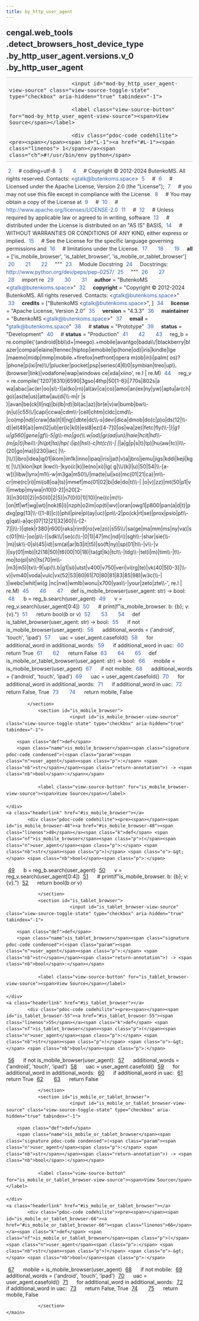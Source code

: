 ```yaml
---
title: by_http_user_agent
---
```


<div>
    <main class="pdoc">
            <section class="module-info">
                    <h1 class="modulename">
cengal<wbr>.web_tools<wbr>.detect_browsers_host_device_type<wbr>.by_http_user_agent<wbr>.versions<wbr>.v_0<wbr>.by_http_user_agent    </h1>

                
                        <input id="mod-by_http_user_agent-view-source" class="view-source-toggle-state" type="checkbox" aria-hidden="true" tabindex="-1">

                        <label class="view-source-button" for="mod-by_http_user_agent-view-source"><span>View Source</span></label>

                        <div class="pdoc-code codehilite"><pre><span></span><span id="L-1"><a href="#L-1"><span class="linenos"> 1</span></a><span class="ch">#!/usr/bin/env python</span>
</span><span id="L-2"><a href="#L-2"><span class="linenos"> 2</span></a><span class="c1"># coding=utf-8</span>
</span><span id="L-3"><a href="#L-3"><span class="linenos"> 3</span></a>
</span><span id="L-4"><a href="#L-4"><span class="linenos"> 4</span></a><span class="c1"># Copyright © 2012-2024 ButenkoMS. All rights reserved. Contacts: &lt;gtalk@butenkoms.space&gt;</span>
</span><span id="L-5"><a href="#L-5"><span class="linenos"> 5</span></a><span class="c1"># </span>
</span><span id="L-6"><a href="#L-6"><span class="linenos"> 6</span></a><span class="c1"># Licensed under the Apache License, Version 2.0 (the &quot;License&quot;);</span>
</span><span id="L-7"><a href="#L-7"><span class="linenos"> 7</span></a><span class="c1"># you may not use this file except in compliance with the License.</span>
</span><span id="L-8"><a href="#L-8"><span class="linenos"> 8</span></a><span class="c1"># You may obtain a copy of the License at</span>
</span><span id="L-9"><a href="#L-9"><span class="linenos"> 9</span></a><span class="c1"># </span>
</span><span id="L-10"><a href="#L-10"><span class="linenos">10</span></a><span class="c1">#     http://www.apache.org/licenses/LICENSE-2.0</span>
</span><span id="L-11"><a href="#L-11"><span class="linenos">11</span></a><span class="c1"># </span>
</span><span id="L-12"><a href="#L-12"><span class="linenos">12</span></a><span class="c1"># Unless required by applicable law or agreed to in writing, software</span>
</span><span id="L-13"><a href="#L-13"><span class="linenos">13</span></a><span class="c1"># distributed under the License is distributed on an &quot;AS IS&quot; BASIS,</span>
</span><span id="L-14"><a href="#L-14"><span class="linenos">14</span></a><span class="c1"># WITHOUT WARRANTIES OR CONDITIONS OF ANY KIND, either express or implied.</span>
</span><span id="L-15"><a href="#L-15"><span class="linenos">15</span></a><span class="c1"># See the License for the specific language governing permissions and</span>
</span><span id="L-16"><a href="#L-16"><span class="linenos">16</span></a><span class="c1"># limitations under the License.</span>
</span><span id="L-17"><a href="#L-17"><span class="linenos">17</span></a>
</span><span id="L-18"><a href="#L-18"><span class="linenos">18</span></a>
</span><span id="L-19"><a href="#L-19"><span class="linenos">19</span></a><span class="n">__all__</span> <span class="o">=</span> <span class="p">[</span><span class="s1">&#39;is_mobile_browser&#39;</span><span class="p">,</span> <span class="s1">&#39;is_tablet_browser&#39;</span><span class="p">,</span> <span class="s1">&#39;is_mobile_or_tablet_browser&#39;</span><span class="p">]</span>
</span><span id="L-20"><a href="#L-20"><span class="linenos">20</span></a>
</span><span id="L-21"><a href="#L-21"><span class="linenos">21</span></a>
</span><span id="L-22"><a href="#L-22"><span class="linenos">22</span></a><span class="sd">&quot;&quot;&quot;</span>
</span><span id="L-23"><a href="#L-23"><span class="linenos">23</span></a><span class="sd">Module Docstring</span>
</span><span id="L-24"><a href="#L-24"><span class="linenos">24</span></a><span class="sd">Docstrings: http://www.python.org/dev/peps/pep-0257/</span>
</span><span id="L-25"><a href="#L-25"><span class="linenos">25</span></a><span class="sd">&quot;&quot;&quot;</span>
</span><span id="L-26"><a href="#L-26"><span class="linenos">26</span></a>
</span><span id="L-27"><a href="#L-27"><span class="linenos">27</span></a>
</span><span id="L-28"><a href="#L-28"><span class="linenos">28</span></a><span class="kn">import</span> <span class="nn">re</span>
</span><span id="L-29"><a href="#L-29"><span class="linenos">29</span></a>
</span><span id="L-30"><a href="#L-30"><span class="linenos">30</span></a>
</span><span id="L-31"><a href="#L-31"><span class="linenos">31</span></a><span class="n">__author__</span> <span class="o">=</span> <span class="s2">&quot;ButenkoMS &lt;gtalk@butenkoms.space&gt;&quot;</span>
</span><span id="L-32"><a href="#L-32"><span class="linenos">32</span></a><span class="n">__copyright__</span> <span class="o">=</span> <span class="s2">&quot;Copyright © 2012-2024 ButenkoMS. All rights reserved. Contacts: &lt;gtalk@butenkoms.space&gt;&quot;</span>
</span><span id="L-33"><a href="#L-33"><span class="linenos">33</span></a><span class="n">__credits__</span> <span class="o">=</span> <span class="p">[</span><span class="s2">&quot;ButenkoMS &lt;gtalk@butenkoms.space&gt;&quot;</span><span class="p">,</span> <span class="p">]</span>
</span><span id="L-34"><a href="#L-34"><span class="linenos">34</span></a><span class="n">__license__</span> <span class="o">=</span> <span class="s2">&quot;Apache License, Version 2.0&quot;</span>
</span><span id="L-35"><a href="#L-35"><span class="linenos">35</span></a><span class="n">__version__</span> <span class="o">=</span> <span class="s2">&quot;4.3.3&quot;</span>
</span><span id="L-36"><a href="#L-36"><span class="linenos">36</span></a><span class="n">__maintainer__</span> <span class="o">=</span> <span class="s2">&quot;ButenkoMS &lt;gtalk@butenkoms.space&gt;&quot;</span>
</span><span id="L-37"><a href="#L-37"><span class="linenos">37</span></a><span class="n">__email__</span> <span class="o">=</span> <span class="s2">&quot;gtalk@butenkoms.space&quot;</span>
</span><span id="L-38"><a href="#L-38"><span class="linenos">38</span></a><span class="c1"># __status__ = &quot;Prototype&quot;</span>
</span><span id="L-39"><a href="#L-39"><span class="linenos">39</span></a><span class="n">__status__</span> <span class="o">=</span> <span class="s2">&quot;Development&quot;</span>
</span><span id="L-40"><a href="#L-40"><span class="linenos">40</span></a><span class="c1"># __status__ = &quot;Production&quot;</span>
</span><span id="L-41"><a href="#L-41"><span class="linenos">41</span></a>
</span><span id="L-42"><a href="#L-42"><span class="linenos">42</span></a>
</span><span id="L-43"><a href="#L-43"><span class="linenos">43</span></a><span class="n">reg_b</span> <span class="o">=</span> <span class="n">re</span><span class="o">.</span><span class="n">compile</span><span class="p">(</span><span class="s1">&#39;(android|bb</span><span class="se">\\\\</span><span class="s1">d+|meego).+mobile|avantgo|bada</span><span class="se">\\\\</span><span class="s1">/|blackberry|blazer|compal|elaine|fennec|hiptop|iemobile|ip(hone|od)|iris|kindle|lge |maemo|midp|mmp|mobile.+firefox|netfront|opera m(ob|in)i|palm( os)?|phone|p(ixi|re)</span><span class="se">\\\\</span><span class="s1">/|plucker|pocket|psp|series(4|6)0|symbian|treo|up</span><span class="se">\\\\</span><span class="s1">.(browser|link)|vodafone|wap|windows ce|xda|xiino&#39;</span><span class="p">,</span> <span class="n">re</span><span class="o">.</span><span class="n">I</span> <span class="o">|</span> <span class="n">re</span><span class="o">.</span><span class="n">M</span><span class="p">)</span>
</span><span id="L-44"><a href="#L-44"><span class="linenos">44</span></a><span class="n">reg_v</span> <span class="o">=</span> <span class="n">re</span><span class="o">.</span><span class="n">compile</span><span class="p">(</span><span class="s1">&#39;1207|6310|6590|3gso|4thp|50[1-6]i|770s|802s|a wa|abac|ac(er|oo|s</span><span class="se">\\\\</span><span class="s1">-)|ai(ko|rn)|al(av|ca|co)|amoi|an(ex|ny|yw)|aptu|ar(ch|go)|as(te|us)|attw|au(di|</span><span class="se">\\\\</span><span class="s1">-m|r |s )|avan|be(ck|ll|nq)|bi(lb|rd)|bl(ac|az)|br(e|v)w|bumb|bw</span><span class="se">\\\\</span><span class="s1">-(n|u)|c55</span><span class="se">\\\\</span><span class="s1">/|capi|ccwa|cdm</span><span class="se">\\\\</span><span class="s1">-|cell|chtm|cldc|cmd</span><span class="se">\\\\</span><span class="s1">-|co(mp|nd)|craw|da(it|ll|ng)|dbte|dc</span><span class="se">\\\\</span><span class="s1">-s|devi|dica|dmob|do(c|p)o|ds(12|</span><span class="se">\\\\</span><span class="s1">-d)|el(49|ai)|em(l2|ul)|er(ic|k0)|esl8|ez([4-7]0|os|wa|ze)|fetc|fly(</span><span class="se">\\\\</span><span class="s1">-|_)|g1 u|g560|gene|gf</span><span class="se">\\\\</span><span class="s1">-5|g</span><span class="se">\\\\</span><span class="s1">-mo|go(</span><span class="se">\\\\</span><span class="s1">.w|od)|gr(ad|un)|haie|hcit|hd</span><span class="se">\\\\</span><span class="s1">-(m|p|t)|hei</span><span class="se">\\\\</span><span class="s1">-|hi(pt|ta)|hp( i|ip)|hs</span><span class="se">\\\\</span><span class="s1">-c|ht(c(</span><span class="se">\\\\</span><span class="s1">-| |_|a|g|p|s|t)|tp)|hu(aw|tc)|i</span><span class="se">\\\\</span><span class="s1">-(20|go|ma)|i230|iac( |</span><span class="se">\\\\</span><span class="s1">-|</span><span class="se">\\\\</span><span class="s1">/)|ibro|idea|ig01|ikom|im1k|inno|ipaq|iris|ja(t|v)a|jbro|jemu|jigs|kddi|keji|kgt( |</span><span class="se">\\\\</span><span class="s1">/)|klon|kpt |kwc</span><span class="se">\\\\</span><span class="s1">-|kyo(c|k)|le(no|xi)|lg( g|</span><span class="se">\\\\</span><span class="s1">/(k|l|u)|50|54|</span><span class="se">\\\\</span><span class="s1">-[a-w])|libw|lynx|m1</span><span class="se">\\\\</span><span class="s1">-w|m3ga|m50</span><span class="se">\\\\</span><span class="s1">/|ma(te|ui|xo)|mc(01|21|ca)|m</span><span class="se">\\\\</span><span class="s1">-cr|me(rc|ri)|mi(o8|oa|ts)|mmef|mo(01|02|bi|de|do|t(</span><span class="se">\\\\</span><span class="s1">-| |o|v)|zz)|mt(50|p1|v )|mwbp|mywa|n10[0-2]|n20[2-3]|n30(0|2)|n50(0|2|5)|n7(0(0|1)|10)|ne((c|m)</span><span class="se">\\\\</span><span class="s1">-|on|tf|wf|wg|wt)|nok(6|i)|nzph|o2im|op(ti|wv)|oran|owg1|p800|pan(a|d|t)|pdxg|pg(13|</span><span class="se">\\\\</span><span class="s1">-([1-8]|c))|phil|pire|pl(ay|uc)|pn</span><span class="se">\\\\</span><span class="s1">-2|po(ck|rt|se)|prox|psio|pt</span><span class="se">\\\\</span><span class="s1">-g|qa</span><span class="se">\\\\</span><span class="s1">-a|qc(07|12|21|32|60|</span><span class="se">\\\\</span><span class="s1">-[2-7]|i</span><span class="se">\\\\</span><span class="s1">-)|qtek|r380|r600|raks|rim9|ro(ve|zo)|s55</span><span class="se">\\\\</span><span class="s1">/|sa(ge|ma|mm|ms|ny|va)|sc(01|h</span><span class="se">\\\\</span><span class="s1">-|oo|p</span><span class="se">\\\\</span><span class="s1">-)|sdk</span><span class="se">\\\\</span><span class="s1">/|se(c(</span><span class="se">\\\\</span><span class="s1">-|0|1)|47|mc|nd|ri)|sgh</span><span class="se">\\\\</span><span class="s1">-|shar|sie(</span><span class="se">\\\\</span><span class="s1">-|m)|sk</span><span class="se">\\\\</span><span class="s1">-0|sl(45|id)|sm(al|ar|b3|it|t5)|so(ft|ny)|sp(01|h</span><span class="se">\\\\</span><span class="s1">-|v</span><span class="se">\\\\</span><span class="s1">-|v )|sy(01|mb)|t2(18|50)|t6(00|10|18)|ta(gt|lk)|tcl</span><span class="se">\\\\</span><span class="s1">-|tdg</span><span class="se">\\\\</span><span class="s1">-|tel(i|m)|tim</span><span class="se">\\\\</span><span class="s1">-|t</span><span class="se">\\\\</span><span class="s1">-mo|to(pl|sh)|ts(70|m</span><span class="se">\\\\</span><span class="s1">-|m3|m5)|tx</span><span class="se">\\\\</span><span class="s1">-9|up(</span><span class="se">\\\\</span><span class="s1">.b|g1|si)|utst|v400|v750|veri|vi(rg|te)|vk(40|5[0-3]|</span><span class="se">\\\\</span><span class="s1">-v)|vm40|voda|vulc|vx(52|53|60|61|70|80|81|83|85|98)|w3c(</span><span class="se">\\\\</span><span class="s1">-| )|webc|whit|wi(g |nc|nw)|wmlb|wonu|x700|yas</span><span class="se">\\\\</span><span class="s1">-|your|zeto|zte</span><span class="se">\\\\</span><span class="s1">-&#39;</span><span class="p">,</span> <span class="n">re</span><span class="o">.</span><span class="n">I</span> <span class="o">|</span> <span class="n">re</span><span class="o">.</span><span class="n">M</span><span class="p">)</span>
</span><span id="L-45"><a href="#L-45"><span class="linenos">45</span></a>
</span><span id="L-46"><a href="#L-46"><span class="linenos">46</span></a>
</span><span id="L-47"><a href="#L-47"><span class="linenos">47</span></a><span class="k">def</span> <span class="nf">is_mobile_browser</span><span class="p">(</span><span class="n">user_agent</span><span class="p">:</span> <span class="nb">str</span><span class="p">)</span> <span class="o">-&gt;</span> <span class="nb">bool</span><span class="p">:</span>
</span><span id="L-48"><a href="#L-48"><span class="linenos">48</span></a>    <span class="n">b</span> <span class="o">=</span> <span class="n">reg_b</span><span class="o">.</span><span class="n">search</span><span class="p">(</span><span class="n">user_agent</span><span class="p">)</span>
</span><span id="L-49"><a href="#L-49"><span class="linenos">49</span></a>    <span class="n">v</span> <span class="o">=</span> <span class="n">reg_v</span><span class="o">.</span><span class="n">search</span><span class="p">(</span><span class="n">user_agent</span><span class="p">[</span><span class="mi">0</span><span class="p">:</span><span class="mi">4</span><span class="p">])</span>
</span><span id="L-50"><a href="#L-50"><span class="linenos">50</span></a>    <span class="c1"># print(f&quot;is_mobile_browser. b: {b}; v: {v}.&quot;)</span>
</span><span id="L-51"><a href="#L-51"><span class="linenos">51</span></a>    <span class="k">return</span> <span class="nb">bool</span><span class="p">(</span><span class="n">b</span> <span class="ow">or</span> <span class="n">v</span><span class="p">)</span>
</span><span id="L-52"><a href="#L-52"><span class="linenos">52</span></a>
</span><span id="L-53"><a href="#L-53"><span class="linenos">53</span></a>
</span><span id="L-54"><a href="#L-54"><span class="linenos">54</span></a><span class="k">def</span> <span class="nf">is_tablet_browser</span><span class="p">(</span><span class="n">user_agent</span><span class="p">:</span> <span class="nb">str</span><span class="p">)</span> <span class="o">-&gt;</span> <span class="nb">bool</span><span class="p">:</span>
</span><span id="L-55"><a href="#L-55"><span class="linenos">55</span></a>    <span class="k">if</span> <span class="ow">not</span> <span class="n">is_mobile_browser</span><span class="p">(</span><span class="n">user_agent</span><span class="p">):</span>
</span><span id="L-56"><a href="#L-56"><span class="linenos">56</span></a>        <span class="n">additional_words</span> <span class="o">=</span> <span class="p">(</span><span class="s1">&#39;android&#39;</span><span class="p">,</span> <span class="s1">&#39;touch&#39;</span><span class="p">,</span> <span class="s1">&#39;ipad&#39;</span><span class="p">)</span>
</span><span id="L-57"><a href="#L-57"><span class="linenos">57</span></a>        <span class="n">uac</span> <span class="o">=</span> <span class="n">user_agent</span><span class="o">.</span><span class="n">casefold</span><span class="p">()</span>
</span><span id="L-58"><a href="#L-58"><span class="linenos">58</span></a>        <span class="k">for</span> <span class="n">additional_word</span> <span class="ow">in</span> <span class="n">additional_words</span><span class="p">:</span>
</span><span id="L-59"><a href="#L-59"><span class="linenos">59</span></a>            <span class="k">if</span> <span class="n">additional_word</span> <span class="ow">in</span> <span class="n">uac</span><span class="p">:</span>
</span><span id="L-60"><a href="#L-60"><span class="linenos">60</span></a>                <span class="k">return</span> <span class="kc">True</span>
</span><span id="L-61"><a href="#L-61"><span class="linenos">61</span></a>
</span><span id="L-62"><a href="#L-62"><span class="linenos">62</span></a>    <span class="k">return</span> <span class="kc">False</span>
</span><span id="L-63"><a href="#L-63"><span class="linenos">63</span></a>
</span><span id="L-64"><a href="#L-64"><span class="linenos">64</span></a>
</span><span id="L-65"><a href="#L-65"><span class="linenos">65</span></a><span class="k">def</span> <span class="nf">is_mobile_or_tablet_browser</span><span class="p">(</span><span class="n">user_agent</span><span class="p">:</span> <span class="nb">str</span><span class="p">)</span> <span class="o">-&gt;</span> <span class="nb">bool</span><span class="p">:</span>
</span><span id="L-66"><a href="#L-66"><span class="linenos">66</span></a>    <span class="n">mobile</span> <span class="o">=</span> <span class="n">is_mobile_browser</span><span class="p">(</span><span class="n">user_agent</span><span class="p">)</span>
</span><span id="L-67"><a href="#L-67"><span class="linenos">67</span></a>    <span class="k">if</span> <span class="ow">not</span> <span class="n">mobile</span><span class="p">:</span>
</span><span id="L-68"><a href="#L-68"><span class="linenos">68</span></a>        <span class="n">additional_words</span> <span class="o">=</span> <span class="p">(</span><span class="s1">&#39;android&#39;</span><span class="p">,</span> <span class="s1">&#39;touch&#39;</span><span class="p">,</span> <span class="s1">&#39;ipad&#39;</span><span class="p">)</span>
</span><span id="L-69"><a href="#L-69"><span class="linenos">69</span></a>        <span class="n">uac</span> <span class="o">=</span> <span class="n">user_agent</span><span class="o">.</span><span class="n">casefold</span><span class="p">()</span>
</span><span id="L-70"><a href="#L-70"><span class="linenos">70</span></a>        <span class="k">for</span> <span class="n">additional_word</span> <span class="ow">in</span> <span class="n">additional_words</span><span class="p">:</span>
</span><span id="L-71"><a href="#L-71"><span class="linenos">71</span></a>            <span class="k">if</span> <span class="n">additional_word</span> <span class="ow">in</span> <span class="n">uac</span><span class="p">:</span>
</span><span id="L-72"><a href="#L-72"><span class="linenos">72</span></a>                <span class="k">return</span> <span class="kc">False</span><span class="p">,</span> <span class="kc">True</span>
</span><span id="L-73"><a href="#L-73"><span class="linenos">73</span></a>
</span><span id="L-74"><a href="#L-74"><span class="linenos">74</span></a>    <span class="k">return</span> <span class="n">mobile</span><span class="p">,</span> <span class="kc">False</span>
</span></pre></div>


            </section>
                <section id="is_mobile_browser">
                            <input id="is_mobile_browser-view-source" class="view-source-toggle-state" type="checkbox" aria-hidden="true" tabindex="-1">
<div class="attr function">
            
        <span class="def">def</span>
        <span class="name">is_mobile_browser</span><span class="signature pdoc-code condensed">(<span class="param"><span class="n">user_agent</span><span class="p">:</span> <span class="nb">str</span></span><span class="return-annotation">) -> <span class="nb">bool</span>:</span></span>

                <label class="view-source-button" for="is_mobile_browser-view-source"><span>View Source</span></label>

    </div>
    <a class="headerlink" href="#is_mobile_browser"></a>
            <div class="pdoc-code codehilite"><pre><span></span><span id="is_mobile_browser-48"><a href="#is_mobile_browser-48"><span class="linenos">48</span></a><span class="k">def</span> <span class="nf">is_mobile_browser</span><span class="p">(</span><span class="n">user_agent</span><span class="p">:</span> <span class="nb">str</span><span class="p">)</span> <span class="o">-&gt;</span> <span class="nb">bool</span><span class="p">:</span>
</span><span id="is_mobile_browser-49"><a href="#is_mobile_browser-49"><span class="linenos">49</span></a>    <span class="n">b</span> <span class="o">=</span> <span class="n">reg_b</span><span class="o">.</span><span class="n">search</span><span class="p">(</span><span class="n">user_agent</span><span class="p">)</span>
</span><span id="is_mobile_browser-50"><a href="#is_mobile_browser-50"><span class="linenos">50</span></a>    <span class="n">v</span> <span class="o">=</span> <span class="n">reg_v</span><span class="o">.</span><span class="n">search</span><span class="p">(</span><span class="n">user_agent</span><span class="p">[</span><span class="mi">0</span><span class="p">:</span><span class="mi">4</span><span class="p">])</span>
</span><span id="is_mobile_browser-51"><a href="#is_mobile_browser-51"><span class="linenos">51</span></a>    <span class="c1"># print(f&quot;is_mobile_browser. b: {b}; v: {v}.&quot;)</span>
</span><span id="is_mobile_browser-52"><a href="#is_mobile_browser-52"><span class="linenos">52</span></a>    <span class="k">return</span> <span class="nb">bool</span><span class="p">(</span><span class="n">b</span> <span class="ow">or</span> <span class="n">v</span><span class="p">)</span>
</span></pre></div>


    

                </section>
                <section id="is_tablet_browser">
                            <input id="is_tablet_browser-view-source" class="view-source-toggle-state" type="checkbox" aria-hidden="true" tabindex="-1">
<div class="attr function">
            
        <span class="def">def</span>
        <span class="name">is_tablet_browser</span><span class="signature pdoc-code condensed">(<span class="param"><span class="n">user_agent</span><span class="p">:</span> <span class="nb">str</span></span><span class="return-annotation">) -> <span class="nb">bool</span>:</span></span>

                <label class="view-source-button" for="is_tablet_browser-view-source"><span>View Source</span></label>

    </div>
    <a class="headerlink" href="#is_tablet_browser"></a>
            <div class="pdoc-code codehilite"><pre><span></span><span id="is_tablet_browser-55"><a href="#is_tablet_browser-55"><span class="linenos">55</span></a><span class="k">def</span> <span class="nf">is_tablet_browser</span><span class="p">(</span><span class="n">user_agent</span><span class="p">:</span> <span class="nb">str</span><span class="p">)</span> <span class="o">-&gt;</span> <span class="nb">bool</span><span class="p">:</span>
</span><span id="is_tablet_browser-56"><a href="#is_tablet_browser-56"><span class="linenos">56</span></a>    <span class="k">if</span> <span class="ow">not</span> <span class="n">is_mobile_browser</span><span class="p">(</span><span class="n">user_agent</span><span class="p">):</span>
</span><span id="is_tablet_browser-57"><a href="#is_tablet_browser-57"><span class="linenos">57</span></a>        <span class="n">additional_words</span> <span class="o">=</span> <span class="p">(</span><span class="s1">&#39;android&#39;</span><span class="p">,</span> <span class="s1">&#39;touch&#39;</span><span class="p">,</span> <span class="s1">&#39;ipad&#39;</span><span class="p">)</span>
</span><span id="is_tablet_browser-58"><a href="#is_tablet_browser-58"><span class="linenos">58</span></a>        <span class="n">uac</span> <span class="o">=</span> <span class="n">user_agent</span><span class="o">.</span><span class="n">casefold</span><span class="p">()</span>
</span><span id="is_tablet_browser-59"><a href="#is_tablet_browser-59"><span class="linenos">59</span></a>        <span class="k">for</span> <span class="n">additional_word</span> <span class="ow">in</span> <span class="n">additional_words</span><span class="p">:</span>
</span><span id="is_tablet_browser-60"><a href="#is_tablet_browser-60"><span class="linenos">60</span></a>            <span class="k">if</span> <span class="n">additional_word</span> <span class="ow">in</span> <span class="n">uac</span><span class="p">:</span>
</span><span id="is_tablet_browser-61"><a href="#is_tablet_browser-61"><span class="linenos">61</span></a>                <span class="k">return</span> <span class="kc">True</span>
</span><span id="is_tablet_browser-62"><a href="#is_tablet_browser-62"><span class="linenos">62</span></a>
</span><span id="is_tablet_browser-63"><a href="#is_tablet_browser-63"><span class="linenos">63</span></a>    <span class="k">return</span> <span class="kc">False</span>
</span></pre></div>


    

                </section>
                <section id="is_mobile_or_tablet_browser">
                            <input id="is_mobile_or_tablet_browser-view-source" class="view-source-toggle-state" type="checkbox" aria-hidden="true" tabindex="-1">
<div class="attr function">
            
        <span class="def">def</span>
        <span class="name">is_mobile_or_tablet_browser</span><span class="signature pdoc-code condensed">(<span class="param"><span class="n">user_agent</span><span class="p">:</span> <span class="nb">str</span></span><span class="return-annotation">) -> <span class="nb">bool</span>:</span></span>

                <label class="view-source-button" for="is_mobile_or_tablet_browser-view-source"><span>View Source</span></label>

    </div>
    <a class="headerlink" href="#is_mobile_or_tablet_browser"></a>
            <div class="pdoc-code codehilite"><pre><span></span><span id="is_mobile_or_tablet_browser-66"><a href="#is_mobile_or_tablet_browser-66"><span class="linenos">66</span></a><span class="k">def</span> <span class="nf">is_mobile_or_tablet_browser</span><span class="p">(</span><span class="n">user_agent</span><span class="p">:</span> <span class="nb">str</span><span class="p">)</span> <span class="o">-&gt;</span> <span class="nb">bool</span><span class="p">:</span>
</span><span id="is_mobile_or_tablet_browser-67"><a href="#is_mobile_or_tablet_browser-67"><span class="linenos">67</span></a>    <span class="n">mobile</span> <span class="o">=</span> <span class="n">is_mobile_browser</span><span class="p">(</span><span class="n">user_agent</span><span class="p">)</span>
</span><span id="is_mobile_or_tablet_browser-68"><a href="#is_mobile_or_tablet_browser-68"><span class="linenos">68</span></a>    <span class="k">if</span> <span class="ow">not</span> <span class="n">mobile</span><span class="p">:</span>
</span><span id="is_mobile_or_tablet_browser-69"><a href="#is_mobile_or_tablet_browser-69"><span class="linenos">69</span></a>        <span class="n">additional_words</span> <span class="o">=</span> <span class="p">(</span><span class="s1">&#39;android&#39;</span><span class="p">,</span> <span class="s1">&#39;touch&#39;</span><span class="p">,</span> <span class="s1">&#39;ipad&#39;</span><span class="p">)</span>
</span><span id="is_mobile_or_tablet_browser-70"><a href="#is_mobile_or_tablet_browser-70"><span class="linenos">70</span></a>        <span class="n">uac</span> <span class="o">=</span> <span class="n">user_agent</span><span class="o">.</span><span class="n">casefold</span><span class="p">()</span>
</span><span id="is_mobile_or_tablet_browser-71"><a href="#is_mobile_or_tablet_browser-71"><span class="linenos">71</span></a>        <span class="k">for</span> <span class="n">additional_word</span> <span class="ow">in</span> <span class="n">additional_words</span><span class="p">:</span>
</span><span id="is_mobile_or_tablet_browser-72"><a href="#is_mobile_or_tablet_browser-72"><span class="linenos">72</span></a>            <span class="k">if</span> <span class="n">additional_word</span> <span class="ow">in</span> <span class="n">uac</span><span class="p">:</span>
</span><span id="is_mobile_or_tablet_browser-73"><a href="#is_mobile_or_tablet_browser-73"><span class="linenos">73</span></a>                <span class="k">return</span> <span class="kc">False</span><span class="p">,</span> <span class="kc">True</span>
</span><span id="is_mobile_or_tablet_browser-74"><a href="#is_mobile_or_tablet_browser-74"><span class="linenos">74</span></a>
</span><span id="is_mobile_or_tablet_browser-75"><a href="#is_mobile_or_tablet_browser-75"><span class="linenos">75</span></a>    <span class="k">return</span> <span class="n">mobile</span><span class="p">,</span> <span class="kc">False</span>
</span></pre></div>


    

                </section>
    </main>


<style>pre{line-height:125%;}span.linenos{color:inherit; background-color:transparent; padding-left:5px; padding-right:20px;}.pdoc-code .hll{background-color:#ffffcc}.pdoc-code{background:#f8f8f8;}.pdoc-code .c{color:#3D7B7B; font-style:italic}.pdoc-code .err{border:1px solid #FF0000}.pdoc-code .k{color:#008000; font-weight:bold}.pdoc-code .o{color:#666666}.pdoc-code .ch{color:#3D7B7B; font-style:italic}.pdoc-code .cm{color:#3D7B7B; font-style:italic}.pdoc-code .cp{color:#9C6500}.pdoc-code .cpf{color:#3D7B7B; font-style:italic}.pdoc-code .c1{color:#3D7B7B; font-style:italic}.pdoc-code .cs{color:#3D7B7B; font-style:italic}.pdoc-code .gd{color:#A00000}.pdoc-code .ge{font-style:italic}.pdoc-code .gr{color:#E40000}.pdoc-code .gh{color:#000080; font-weight:bold}.pdoc-code .gi{color:#008400}.pdoc-code .go{color:#717171}.pdoc-code .gp{color:#000080; font-weight:bold}.pdoc-code .gs{font-weight:bold}.pdoc-code .gu{color:#800080; font-weight:bold}.pdoc-code .gt{color:#0044DD}.pdoc-code .kc{color:#008000; font-weight:bold}.pdoc-code .kd{color:#008000; font-weight:bold}.pdoc-code .kn{color:#008000; font-weight:bold}.pdoc-code .kp{color:#008000}.pdoc-code .kr{color:#008000; font-weight:bold}.pdoc-code .kt{color:#B00040}.pdoc-code .m{color:#666666}.pdoc-code .s{color:#BA2121}.pdoc-code .na{color:#687822}.pdoc-code .nb{color:#008000}.pdoc-code .nc{color:#0000FF; font-weight:bold}.pdoc-code .no{color:#880000}.pdoc-code .nd{color:#AA22FF}.pdoc-code .ni{color:#717171; font-weight:bold}.pdoc-code .ne{color:#CB3F38; font-weight:bold}.pdoc-code .nf{color:#0000FF}.pdoc-code .nl{color:#767600}.pdoc-code .nn{color:#0000FF; font-weight:bold}.pdoc-code .nt{color:#008000; font-weight:bold}.pdoc-code .nv{color:#19177C}.pdoc-code .ow{color:#AA22FF; font-weight:bold}.pdoc-code .w{color:#bbbbbb}.pdoc-code .mb{color:#666666}.pdoc-code .mf{color:#666666}.pdoc-code .mh{color:#666666}.pdoc-code .mi{color:#666666}.pdoc-code .mo{color:#666666}.pdoc-code .sa{color:#BA2121}.pdoc-code .sb{color:#BA2121}.pdoc-code .sc{color:#BA2121}.pdoc-code .dl{color:#BA2121}.pdoc-code .sd{color:#BA2121; font-style:italic}.pdoc-code .s2{color:#BA2121}.pdoc-code .se{color:#AA5D1F; font-weight:bold}.pdoc-code .sh{color:#BA2121}.pdoc-code .si{color:#A45A77; font-weight:bold}.pdoc-code .sx{color:#008000}.pdoc-code .sr{color:#A45A77}.pdoc-code .s1{color:#BA2121}.pdoc-code .ss{color:#19177C}.pdoc-code .bp{color:#008000}.pdoc-code .fm{color:#0000FF}.pdoc-code .vc{color:#19177C}.pdoc-code .vg{color:#19177C}.pdoc-code .vi{color:#19177C}.pdoc-code .vm{color:#19177C}.pdoc-code .il{color:#666666}</style>
<style>:root{--pdoc-background:#fff;}.pdoc{--text:#212529;--muted:#6c757d;--link:#3660a5;--link-hover:#1659c5;--code:#f8f8f8;--active:#fff598;--accent:#eee;--accent2:#c1c1c1;--nav-hover:rgba(255, 255, 255, 0.5);--name:#0066BB;--def:#008800;--annotation:#007020;}</style>
<style>.pdoc{color:var(--text);box-sizing:border-box;line-height:1.5;background:none;}.pdoc .pdoc-button{cursor:pointer;display:inline-block;border:solid black 1px;border-radius:2px;font-size:.75rem;padding:calc(0.5em - 1px) 1em;transition:100ms all;}.pdoc .pdoc-alert{padding:1rem 1rem 1rem calc(1.5rem + 24px);border:1px solid transparent;border-radius:.25rem;background-repeat:no-repeat;background-position:1rem center;margin-bottom:1rem;}.pdoc .pdoc-alert > *:last-child{margin-bottom:0;}.pdoc .pdoc-alert-note {color:#084298;background-color:#cfe2ff;border-color:#b6d4fe;background-image:url("data:image/svg+xml,%3Csvg%20xmlns%3D%22http%3A//www.w3.org/2000/svg%22%20width%3D%2224%22%20height%3D%2224%22%20fill%3D%22%23084298%22%20viewBox%3D%220%200%2016%2016%22%3E%3Cpath%20d%3D%22M8%2016A8%208%200%201%200%208%200a8%208%200%200%200%200%2016zm.93-9.412-1%204.705c-.07.34.029.533.304.533.194%200%20.487-.07.686-.246l-.088.416c-.287.346-.92.598-1.465.598-.703%200-1.002-.422-.808-1.319l.738-3.468c.064-.293.006-.399-.287-.47l-.451-.081.082-.381%202.29-.287zM8%205.5a1%201%200%201%201%200-2%201%201%200%200%201%200%202z%22/%3E%3C/svg%3E");}.pdoc .pdoc-alert-warning{color:#664d03;background-color:#fff3cd;border-color:#ffecb5;background-image:url("data:image/svg+xml,%3Csvg%20xmlns%3D%22http%3A//www.w3.org/2000/svg%22%20width%3D%2224%22%20height%3D%2224%22%20fill%3D%22%23664d03%22%20viewBox%3D%220%200%2016%2016%22%3E%3Cpath%20d%3D%22M8.982%201.566a1.13%201.13%200%200%200-1.96%200L.165%2013.233c-.457.778.091%201.767.98%201.767h13.713c.889%200%201.438-.99.98-1.767L8.982%201.566zM8%205c.535%200%20.954.462.9.995l-.35%203.507a.552.552%200%200%201-1.1%200L7.1%205.995A.905.905%200%200%201%208%205zm.002%206a1%201%200%201%201%200%202%201%201%200%200%201%200-2z%22/%3E%3C/svg%3E");}.pdoc .pdoc-alert-danger{color:#842029;background-color:#f8d7da;border-color:#f5c2c7;background-image:url("data:image/svg+xml,%3Csvg%20xmlns%3D%22http%3A//www.w3.org/2000/svg%22%20width%3D%2224%22%20height%3D%2224%22%20fill%3D%22%23842029%22%20viewBox%3D%220%200%2016%2016%22%3E%3Cpath%20d%3D%22M5.52.359A.5.5%200%200%201%206%200h4a.5.5%200%200%201%20.474.658L8.694%206H12.5a.5.5%200%200%201%20.395.807l-7%209a.5.5%200%200%201-.873-.454L6.823%209.5H3.5a.5.5%200%200%201-.48-.641l2.5-8.5z%22/%3E%3C/svg%3E");}.pdoc .visually-hidden{position:absolute !important;width:1px !important;height:1px !important;padding:0 !important;margin:-1px !important;overflow:hidden !important;clip:rect(0, 0, 0, 0) !important;white-space:nowrap !important;border:0 !important;}.pdoc h1, .pdoc h2, .pdoc h3{font-weight:300;margin:.3em 0;padding:.2em 0;}.pdoc > section:not(.module-info) h1{font-size:1.5rem;font-weight:500;}.pdoc > section:not(.module-info) h2{font-size:1.4rem;font-weight:500;}.pdoc > section:not(.module-info) h3{font-size:1.3rem;font-weight:500;}.pdoc > section:not(.module-info) h4{font-size:1.2rem;}.pdoc > section:not(.module-info) h5{font-size:1.1rem;}.pdoc a{text-decoration:none;color:var(--link);}.pdoc a:hover{color:var(--link-hover);}.pdoc blockquote{margin-left:2rem;}.pdoc pre{border-top:1px solid var(--accent2);border-bottom:1px solid var(--accent2);margin-top:0;margin-bottom:1em;padding:.5rem 0 .5rem .5rem;overflow-x:auto;background-color:var(--code);}.pdoc code{color:var(--text);padding:.2em .4em;margin:0;font-size:85%;background-color:var(--accent);border-radius:6px;}.pdoc a > code{color:inherit;}.pdoc pre > code{display:inline-block;font-size:inherit;background:none;border:none;padding:0;}.pdoc > section:not(.module-info){margin-bottom:1.5rem;}.pdoc .modulename{margin-top:0;font-weight:bold;}.pdoc .modulename a{color:var(--link);transition:100ms all;}.pdoc .git-button{float:right;border:solid var(--link) 1px;}.pdoc .git-button:hover{background-color:var(--link);color:var(--pdoc-background);}.view-source-toggle-state,.view-source-toggle-state ~ .pdoc-code{display:none;}.view-source-toggle-state:checked ~ .pdoc-code{display:block;}.view-source-button{display:inline-block;float:right;font-size:.75rem;line-height:1.5rem;color:var(--muted);padding:0 .4rem 0 1.3rem;cursor:pointer;text-indent:-2px;}.view-source-button > span{visibility:hidden;}.module-info .view-source-button{float:none;display:flex;justify-content:flex-end;margin:-1.2rem .4rem -.2rem 0;}.view-source-button::before{position:absolute;content:"View Source";display:list-item;list-style-type:disclosure-closed;}.view-source-toggle-state:checked ~ .attr .view-source-button::before,.view-source-toggle-state:checked ~ .view-source-button::before{list-style-type:disclosure-open;}.pdoc .docstring{margin-bottom:1.5rem;}.pdoc section:not(.module-info) .docstring{margin-left:clamp(0rem, 5vw - 2rem, 1rem);}.pdoc .docstring .pdoc-code{margin-left:1em;margin-right:1em;}.pdoc h1:target,.pdoc h2:target,.pdoc h3:target,.pdoc h4:target,.pdoc h5:target,.pdoc h6:target,.pdoc .pdoc-code > pre > span:target{background-color:var(--active);box-shadow:-1rem 0 0 0 var(--active);}.pdoc .pdoc-code > pre > span:target{display:block;}.pdoc div:target > .attr,.pdoc section:target > .attr,.pdoc dd:target > a{background-color:var(--active);}.pdoc *{scroll-margin:2rem;}.pdoc .pdoc-code .linenos{user-select:none;}.pdoc .attr:hover{filter:contrast(0.95);}.pdoc section, .pdoc .classattr{position:relative;}.pdoc .headerlink{--width:clamp(1rem, 3vw, 2rem);position:absolute;top:0;left:calc(0rem - var(--width));transition:all 100ms ease-in-out;opacity:0;}.pdoc .headerlink::before{content:"#";display:block;text-align:center;width:var(--width);height:2.3rem;line-height:2.3rem;font-size:1.5rem;}.pdoc .attr:hover ~ .headerlink,.pdoc *:target > .headerlink,.pdoc .headerlink:hover{opacity:1;}.pdoc .attr{display:block;margin:.5rem 0 .5rem;padding:.4rem .4rem .4rem 1rem;background-color:var(--accent);overflow-x:auto;}.pdoc .classattr{margin-left:2rem;}.pdoc .name{color:var(--name);font-weight:bold;}.pdoc .def{color:var(--def);font-weight:bold;}.pdoc .signature{background-color:transparent;}.pdoc .param, .pdoc .return-annotation{white-space:pre;}.pdoc .signature.multiline .param{display:block;}.pdoc .signature.condensed .param{display:inline-block;}.pdoc .annotation{color:var(--annotation);}.pdoc .view-value-toggle-state,.pdoc .view-value-toggle-state ~ .default_value{display:none;}.pdoc .view-value-toggle-state:checked ~ .default_value{display:inherit;}.pdoc .view-value-button{font-size:.5rem;vertical-align:middle;border-style:dashed;margin-top:-0.1rem;}.pdoc .view-value-button:hover{background:white;}.pdoc .view-value-button::before{content:"show";text-align:center;width:2.2em;display:inline-block;}.pdoc .view-value-toggle-state:checked ~ .view-value-button::before{content:"hide";}.pdoc .inherited{margin-left:2rem;}.pdoc .inherited dt{font-weight:700;}.pdoc .inherited dt, .pdoc .inherited dd{display:inline;margin-left:0;margin-bottom:.5rem;}.pdoc .inherited dd:not(:last-child):after{content:", ";}.pdoc .inherited .class:before{content:"class ";}.pdoc .inherited .function a:after{content:"()";}.pdoc .search-result .docstring{overflow:auto;max-height:25vh;}.pdoc .search-result.focused > .attr{background-color:var(--active);}.pdoc .attribution{margin-top:2rem;display:block;opacity:0.5;transition:all 200ms;filter:grayscale(100%);}.pdoc .attribution:hover{opacity:1;filter:grayscale(0%);}.pdoc .attribution img{margin-left:5px;height:35px;vertical-align:middle;width:70px;transition:all 200ms;}.pdoc table{display:block;width:max-content;max-width:100%;overflow:auto;margin-bottom:1rem;}.pdoc table th{font-weight:600;}.pdoc table th, .pdoc table td{padding:6px 13px;border:1px solid var(--accent2);}</style></div>